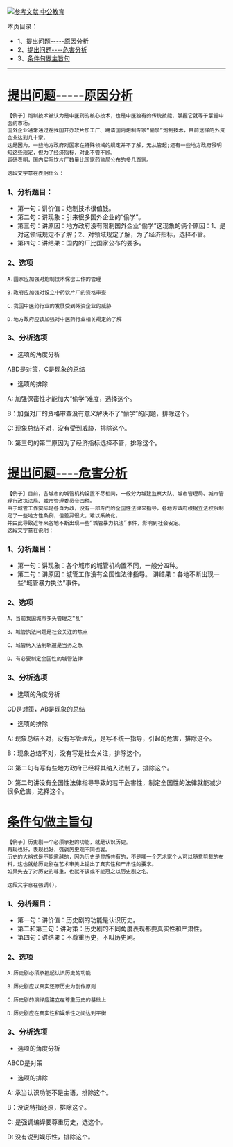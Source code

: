 [![](https://img.shields.io/badge/参考文献-中公教育-yellow.svg "参考文献 中公教育")](http://www.offcn.com/gwy/2018/0731/12299.html)

本页目录：
- 1、[提出问题-----原因分析](#index-01)
- 2、[提出问题----危害分析](#index-02)
- 3、[条件句做主旨句](#index-03)

***

# <a name="index-01" href="#" >提出问题-----原因分析</a>
```
【例子】炮制技术被认为是中医药的核心技术，也是中医独有的传统技能，掌握它就等于掌握中医药市场。
国外企业通常通过在我国开办软片加工厂、聘请国内炮制专家“偷学”炮制技术，目前这样的外资企业达到几十家。
这是因为，一些地方政府对国家在特殊领域的规定并不了解，无从管起;还有一些地方政府虽明知这些规定，但为了经济指标，对此不管不顾。
调研表明，国内实际饮片厂数量比国家药监局公布的多几百家。

这段文字意在表明什么：
```

### 1、分析题目：
- 第一句：讲价值：炮制技术很值钱。
- 第二句：讲现象：引来很多国外企业的“偷学”。
- 第三句：讲原因：地方政府没有限制国外企业“偷学”这现象的俩个原因：1、是对这领域规定不了解；2、对领域规定了解，为了经济指标，选择不管。
- 第四句：讲结果：国内的厂比国家公布的要多。
### 2、选项
```
A.国家应加强对炮制技术保密工作的管理

B.政府应加强对设立中药饮片厂的资格审查

C.我国中医药行业的发展受到外资企业的威胁

D.地方政府应该加强对中医药行业相关规定的了解
```

### 3、分析选项
- 选项的角度分析

ABD是对策，C是现象的总结

- 选项的排除

A: 加强保密性才能加大“偷学”难度，选择这个。

B：加强对厂的资格审查没有意义解决不了“偷学”的问题，排除这个。

C: 现象总结不对，没有受到威胁，排除这个。

D: 第三句的第二原因为了经济指标选择不管，排除这个。

# <a name="index-02" href="#" >提出问题----危害分析</a>
```
【例子】目前，各城市的城管机构设置不尽相同，一般分为城建监察大队、城市管理局、城市管理行政执法局、城市管理委员会四种。
由于城管工作实际是各自为政，没有一部专门的全国性法律来指导，各地方政府根据立法权限制定了一些地方性条例，但差异很大，难以系统化，
并由此导致近年来各地不断出现一些“城管暴力执法”事件，影响到社会安定。
这段文字意在说明：
```
### 1、分析题目：
- 第一句：讲现象：各个城市的城管机构置不同，一般分四种。
- 第二句：讲原因：城管工作没有全国性法律指导。
          讲结果：各地不断出现一些“城管暴力执法”事件。
### 2、选项
```
A、当前我国城市多头管理之“乱”

B、城管执法问题是社会关注的焦点

C、城管纳入法制轨道是当务之急

D、有必要制定全国性的城管法律
```
### 3、分析选项
- 选项的角度分析

CD是对策，AB是现象的总结

- 选项的排除

A: 现象总结不对，没有写管理乱，是写不统一指导，引起的危害，排除这个。

B：现象总结不对，没有写是社会关注，排除这个。

C: 第二句有写有些地方政府已经将其纳入法制了，排除这个。

D: 第二句讲没有全国性法律指导导致的若干危害性，制定全国性的法律就能减少很多危害，选择这个。

# <a name="index-03" href="#" >条件句做主旨句</a>
```
【例子】历史剧一个必须承担的功能，就是认识历史。
再现也好，表现也好，强调厉史观不同也罢。
历史的大格式是不能逾越的，因为历史是民族共有的，不是哪一个艺术家个人可以随意剪裁的布料，这也就给历史剧在艺术审美上提出了真实性和严肃性的要求。
如果失去了对历史的尊重，也就不该或不能冠之以历史剧之名。

这段文字意在强调()。
```
### 1、分析题目：
- 第一句：讲价值：历史剧的功能是认识历史。
- 第二和第三句：讲对策：历史剧的不同角度表现都要真实性和严肃性。
- 第四句：讲结果：不尊重历史，不叫历史剧。

### 2、选项
```
A.历史剧必须承担起认识历史的功能

B.历史剧应以真实还原历史为创作原则

C.历史剧的演绎应建立在尊重历史的基础上

D.历史剧应在真实性和娱乐性之间达到平衡
```
### 3、分析选项
- 选项的角度分析

ABCD是对策

- 选项的排除

A: 承当认识功能不是主语，排除这个。

B：没说特指还原，排除这个。

C: 是强调编译要尊重历史，选这个。

D: 没有说到娱乐性，排除这个。
